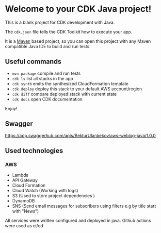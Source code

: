 # Welcome to your CDK Java project!

This is a blank project for CDK development with Java.

The `cdk.json` file tells the CDK Toolkit how to execute your app.

It is a [Maven](https://maven.apache.org/) based project, so you can open this project with any Maven compatible Java IDE to build and run tests.

## Useful commands

 * `mvn package`     compile and run tests
 * `cdk ls`          list all stacks in the app
 * `cdk synth`       emits the synthesized CloudFormation template
 * `cdk deploy`      deploy this stack to your default AWS account/region
 * `cdk diff`        compare deployed stack with current state
 * `cdk docs`        open CDK documentation

Enjoy!

## Swagger
https://app.swaggerhub.com/apis/BekturUlanbekov/aws-weblog-java/1.0.0

## Used technologies

### AWS
* Lambda
* API Gateway
* Cloud Formation
* Cloud Watch (Working with logs)
* S3 (Used to store project dependencies )
* DynamoDB
* SNS (Send email messages for subscribers using filters e.g by title start with "News")

All services were written configured and deployed in java. Github actions were used as ci/cd